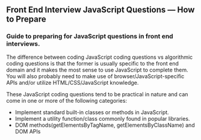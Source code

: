 ## Front End Interview JavaScript Questions — How to Prepare

###  Guide to preparing for JavaScript questions in front end interviews.


The difference between coding JavaScript coding questions vs algorithmic coding questions is that the former is usually specific to the front end domain and it makes the most sense to use JavaScript to complete them. You will also probably need to make use of browser/JavaScript-specific APIs and/or utilize HTML/CSS/JavaScript knowledge.

These JavaScript coding questions tend to be practical in nature and can come in one or more of the following categories:

* Implement standard built-in classes or methods in JavaScript.
* Implement a utility function/class commonly found in popular libraries.
* DOM methods(getElementsByTagName, getElementsByClassName) and DOM APIs
